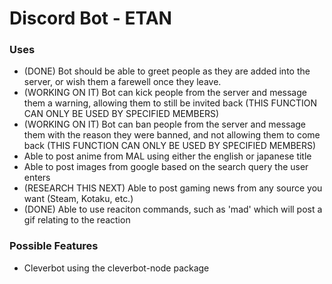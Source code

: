 # Discord Bot - ETAN

### Uses

+ (DONE) Bot should be able to greet people as they are added into the server, or wish them a farewell once they leave.
+ (WORKING ON IT) Bot can kick people from the server and message them a warning, allowing them to still be invited back (THIS FUNCTION CAN ONLY BE USED BY SPECIFIED MEMBERS)
+ (WORKING ON IT) Bot can ban people from the server and message them with the reason they were banned, and not allowing them to come back (THIS FUNCTION CAN ONLY BE USED BY SPECIFIED MEMBERS)
+ Able to post anime from MAL using either the english or japanese title
+ Able to post images from google based on the search query the user enters
+ (RESEARCH THIS NEXT) Able to post gaming news from any source you want (Steam, Kotaku, etc.)
+ (DONE) Able to use reaciton commands, such as 'mad' which will post a gif relating to the reaction

### Possible Features

+ Cleverbot using the cleverbot-node package